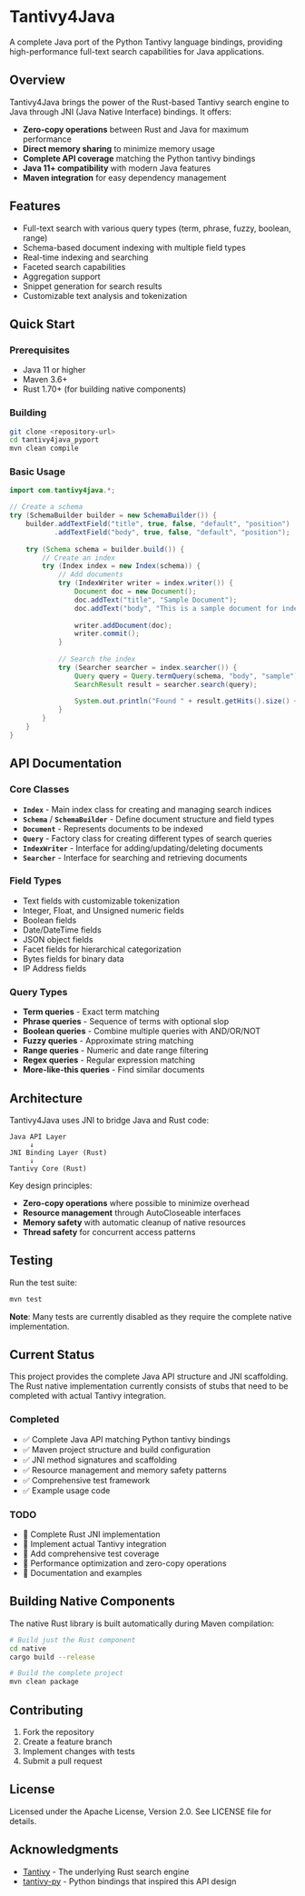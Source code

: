 # Tantivy4Java

A complete Java port of the Python Tantivy language bindings, providing high-performance full-text search capabilities for Java applications.

## Overview

Tantivy4Java brings the power of the Rust-based Tantivy search engine to Java through JNI (Java Native Interface) bindings. It offers:

- **Zero-copy operations** between Rust and Java for maximum performance
- **Direct memory sharing** to minimize memory usage
- **Complete API coverage** matching the Python tantivy bindings
- **Java 11+ compatibility** with modern Java features
- **Maven integration** for easy dependency management

## Features

- Full-text search with various query types (term, phrase, fuzzy, boolean, range)
- Schema-based document indexing with multiple field types
- Real-time indexing and searching
- Faceted search capabilities
- Aggregation support
- Snippet generation for search results
- Customizable text analysis and tokenization

## Quick Start

### Prerequisites

- Java 11 or higher
- Maven 3.6+
- Rust 1.70+ (for building native components)

### Building

```bash
git clone <repository-url>
cd tantivy4java_pyport
mvn clean compile
```

### Basic Usage

```java
import com.tantivy4java.*;

// Create a schema
try (SchemaBuilder builder = new SchemaBuilder()) {
    builder.addTextField("title", true, false, "default", "position")
           .addTextField("body", true, false, "default", "position");
    
    try (Schema schema = builder.build()) {
        // Create an index
        try (Index index = new Index(schema)) {
            // Add documents
            try (IndexWriter writer = index.writer()) {
                Document doc = new Document();
                doc.addText("title", "Sample Document");
                doc.addText("body", "This is a sample document for indexing");
                
                writer.addDocument(doc);
                writer.commit();
            }
            
            // Search the index
            try (Searcher searcher = index.searcher()) {
                Query query = Query.termQuery(schema, "body", "sample");
                SearchResult result = searcher.search(query);
                
                System.out.println("Found " + result.getHits().size() + " documents");
            }
        }
    }
}
```

## API Documentation

### Core Classes

- **`Index`** - Main index class for creating and managing search indices
- **`Schema`** / **`SchemaBuilder`** - Define document structure and field types
- **`Document`** - Represents documents to be indexed
- **`Query`** - Factory class for creating different types of search queries
- **`IndexWriter`** - Interface for adding/updating/deleting documents
- **`Searcher`** - Interface for searching and retrieving documents

### Field Types

- Text fields with customizable tokenization
- Integer, Float, and Unsigned numeric fields  
- Boolean fields
- Date/DateTime fields
- JSON object fields
- Facet fields for hierarchical categorization
- Bytes fields for binary data
- IP Address fields

### Query Types

- **Term queries** - Exact term matching
- **Phrase queries** - Sequence of terms with optional slop
- **Boolean queries** - Combine multiple queries with AND/OR/NOT
- **Fuzzy queries** - Approximate string matching
- **Range queries** - Numeric and date range filtering
- **Regex queries** - Regular expression matching
- **More-like-this queries** - Find similar documents

## Architecture

Tantivy4Java uses JNI to bridge Java and Rust code:

```
Java API Layer
     ↓
JNI Binding Layer (Rust)
     ↓  
Tantivy Core (Rust)
```

Key design principles:
- **Zero-copy operations** where possible to minimize overhead
- **Resource management** through AutoCloseable interfaces
- **Memory safety** with automatic cleanup of native resources
- **Thread safety** for concurrent access patterns

## Testing

Run the test suite:

```bash
mvn test
```

**Note**: Many tests are currently disabled as they require the complete native implementation.

## Current Status

This project provides the complete Java API structure and JNI scaffolding. The Rust native implementation currently consists of stubs that need to be completed with actual Tantivy integration.

### Completed
- ✅ Complete Java API matching Python tantivy bindings
- ✅ Maven project structure and build configuration
- ✅ JNI method signatures and scaffolding
- ✅ Resource management and memory safety patterns
- ✅ Comprehensive test framework
- ✅ Example usage code

### TODO
- 🔄 Complete Rust JNI implementation
- 🔄 Implement actual Tantivy integration
- 🔄 Add comprehensive test coverage
- 🔄 Performance optimization and zero-copy operations
- 🔄 Documentation and examples

## Building Native Components

The native Rust library is built automatically during Maven compilation:

```bash
# Build just the Rust component
cd native
cargo build --release

# Build the complete project
mvn clean package
```

## Contributing

1. Fork the repository
2. Create a feature branch
3. Implement changes with tests
4. Submit a pull request

## License

Licensed under the Apache License, Version 2.0. See LICENSE file for details.

## Acknowledgments

- [Tantivy](https://github.com/quickwit-oss/tantivy) - The underlying Rust search engine
- [tantivy-py](https://github.com/quickwit-oss/tantivy-py) - Python bindings that inspired this API design